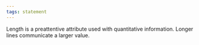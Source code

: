 ```yaml
---
tags: statement
---
```

Length is a preattentive attribute used with quantitative information. Longer lines communicate a larger value. 